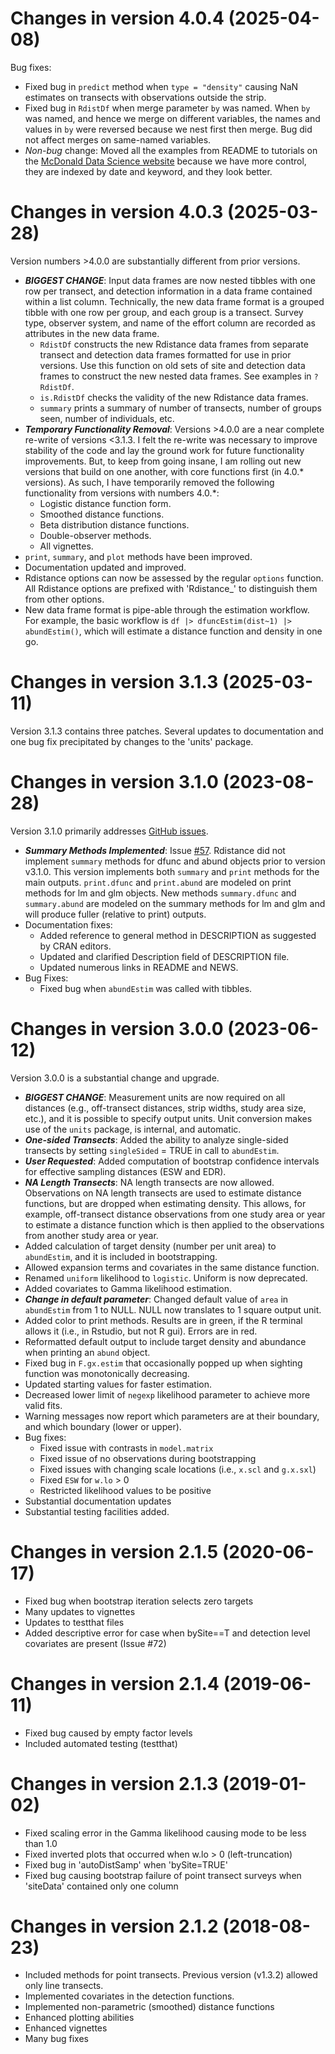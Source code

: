 Changes in version 4.0.4 (2025-04-08)
==============
Bug fixes:

*   Fixed bug in `predict` method when `type = "density"` causing NaN 
estimates on transects with observations outside the strip.
*   Fixed bug in `RdistDf` when merge parameter `by` was named.  When `by`
was named, and hence we merge on different variables, the names and values 
in `by` were reversed because we nest first then merge. Bug did not 
affect merges on same-named variables. 
*   *Non-bug* change: Moved all the examples from README to tutorials 
on the [McDonald Data Science website](https://mcdonalddatasciences.com/Rdistance.html) 
because we have more control, 
they are indexed by date and keyword, and they look better.


Changes in version 4.0.3 (2025-03-28)
==============
Version numbers >4.0.0 are substantially different from prior versions. 

* ***BIGGEST CHANGE***: Input data frames are now nested tibbles with one 
row per transect, 
and detection information in a data frame contained within a list column. 
Technically, the new data frame format is a grouped tibble with one row 
per group, and each group is a transect. 
Survey type, observer system, and name of the effort column are recorded 
as attributes in the new data frame. 
  + `RdistDf` constructs the new Rdistance data frames from separate 
     transect and detection data frames formatted for use in prior versions.
     Use this function on old sets of site and detection data frames to 
     construct the new nested data frames.  See examples in `?RdistDf`.
  + `is.RdistDf` checks the validity of the new Rdistance data frames.  
  + `summary` prints a summary of number of transects, number of groups seen, 
     number of individuals, etc. 
* ***Temporary Functionality Removal***: Versions >4.0.0 are a near 
complete re-write of versions <3.1.3.  I felt the re-write was necessary to 
improve stability of the code and lay the ground work for future functionality
improvements. But, to keep from going insane, I am rolling out new versions 
that build on one another, with core functions first (in 
4.0.* versions). As such, I have temporarily removed the following functionality
from versions with numbers 4.0.*:
  + Logistic distance function form.
  + Smoothed distance functions.
  + Beta distribution distance functions.
  + Double-observer methods. 
  + All vignettes.
* `print`, `summary`, and `plot` methods have been improved.
* Documentation updated and improved.
* Rdistance options can now be assessed by the regular `options` function.
  All Rdistance options are prefixed with 'Rdistance_' to distinguish them 
  from other options.
* New data frame format is pipe-able through the estimation workflow.  For
  example, the basic workflow is `df |> dfuncEstim(dist~1) |> abundEstim()`, 
  which will estimate a distance function and density in one go.




Changes in version 3.1.3 (2025-03-11)
==============
Version 3.1.3 contains three patches.  Several updates to 
documentation and one bug fix precipitated
by changes to the 'units' package. 

Changes in version 3.1.0 (2023-08-28)
==============
Version 3.1.0 primarily addresses [GitHub issues](https://github.com/tmcd82070/Rdistance/issues).

* ***Summary Methods Implemented***: Issue [#57](https://github.com/tmcd82070/Rdistance/issues/57).  Rdistance did not implement `summary` methods for dfunc and abund objects prior to version v3.1.0. This version implements both `summary` and `print` methods for the main outputs.  `print.dfunc` and `print.abund` are modeled on print methods for lm and glm objects.  New methods `summary.dfunc` and `summary.abund` are modeled on the summary methods for lm and glm and will produce fuller (relative to print) outputs. 
* Documentation fixes:
  + Added reference to general method in DESCRIPTION as suggested by CRAN editors.
  + Updated and clarified Description field of DESCRIPTION file.
  + Updated numerous links in README and NEWS.
* Bug Fixes:
  + Fixed bug when `abundEstim` was called with tibbles. 



Changes in version 3.0.0 (2023-06-12)
==============
Version 3.0.0 is a substantial change and upgrade. 

* ***BIGGEST CHANGE***: Measurement units are now required on all distances
(e.g., off-transect distances, strip widths, study area size, etc.),
and it is possible to specify output units.
Unit conversion makes use of the `units` package, is internal, and automatic. 
* ***One-sided Transects***: Added the ability to analyze single-sided transects 
by setting `singleSided` = TRUE in call to `abundEstim`. 
* ***User Requested***: Added computation of bootstrap confidence intervals 
for effective sampling distances (ESW and EDR). 
* ***NA Length Transects***: NA length transects are now allowed. Observations 
on NA length transects are used to estimate distance functions, but are dropped
when estimating density.  This allows, for example, off-transect distance observations
from one study area or year to estimate a distance function which is then applied 
to the observations from another study area or year. 
* Added calculation of target density (number per unit area) 
to `abundEstim`, and it is included in bootstrapping.
* Allowed expansion terms and covariates in the same distance function.
* Renamed `uniform` likelihood to `logistic`. Uniform is now deprecated.
* Added covariates to Gamma likelihood estimation.
* ***Change in default parameter***: Changed default value of `area` in
`abundEstim` from 1 to NULL. NULL now translates to 1 square output 
unit.  
* Added color to print methods.  Results are in green, if the R terminal 
allows it (i.e., in Rstudio, but not R gui).  Errors are in red.
* Reformatted default output to include target density and abundance when 
printing an `abund` object.
* Fixed bug in `F.gx.estim` that occasionally popped up when sighting 
function was monotonically decreasing.
* Updated starting values for faster estimation.
* Decreased lower limit of `negexp` likelihood parameter to achieve more valid
fits. 
* Warning messages now report which parameters are at their boundary, 
and which boundary (lower or upper).
* Bug fixes:
  + Fixed issue with contrasts in `model.matrix`
  + Fixed issue of no observations during bootstrapping
  + Fixed issues with changing scale locations (i.e., `x.scl` and `g.x.sxl`)
  + Fixed `ESW` for `w.lo` > 0
  + Restricted likelihood values to be positive
* Substantial documentation updates
* Substantial testing facilities added. 


Changes in version 2.1.5 (2020-06-17)
==============
* Fixed bug when bootstrap iteration selects zero targets 
* Many updates to vignettes
* Updates to testthat files
* Added descriptive error for case when bySite==T and detection level covariates are present (Issue #72)

Changes in version 2.1.4 (2019-06-11)
==============
* Fixed bug caused by empty factor levels
* Included automated testing (testthat)

Changes in version 2.1.3 (2019-01-02)
==============
* Fixed scaling error in the Gamma likelihood causing mode to be less than 1.0
* Fixed inverted plots that occurred when w.lo > 0 (left-truncation)
* Fixed bug in 'autoDistSamp' when 'bySite=TRUE'
* Fixed bug causing bootstrap failure of point transect surveys when 'siteData' contained only one column


Changes in version 2.1.2 (2018-08-23)
==============
* Included methods for point transects. Previous version (v1.3.2) allowed only line transects.
* Implemented covariates in the detection functions.
* Implemented non-parametric (smoothed) distance functions
* Enhanced plotting abilities
* Enhanced vignettes
* Many bug fixes
